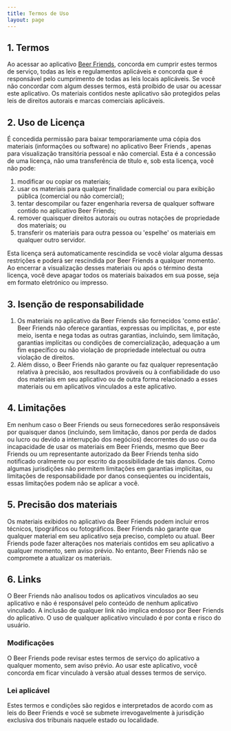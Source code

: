 ```yaml
---
title: Termos de Uso 
layout: page
---
```


<h2>1. Termos</h2>
<p>Ao acessar ao aplicativo <a href='https://wamarra.github.io/'>Beer Friends</a>, concorda em cumprir estes termos de
    serviço, todas as leis e regulamentos aplicáveis ​​e concorda que é responsável pelo cumprimento de todas as leis
    locais aplicáveis. Se você não concordar com algum desses termos, está proibido de usar ou acessar este aplicativo.
    Os materiais contidos neste aplicativo são protegidos pelas leis de direitos autorais e marcas comerciais
    aplicáveis.</p>
<h2>2. Uso de Licença</h2>
<p>É concedida permissão para baixar temporariamente uma cópia dos materiais (informações ou software) no aplicativo
    Beer Friends , apenas para visualização transitória pessoal e não comercial. Esta é a concessão de uma licença, não
    uma transferência de título e, sob esta licença, você não pode: </p>
<ol>
    <li>modificar ou copiar os materiais; </li>
    <li>usar os materiais para qualquer finalidade comercial ou para exibição pública (comercial ou não comercial);
    </li>
    <li>tentar descompilar ou fazer engenharia reversa de qualquer software contido no aplicativo Beer Friends; </li>
    <li>remover quaisquer direitos autorais ou outras notações de propriedade dos materiais; ou </li>
    <li>transferir os materiais para outra pessoa ou 'espelhe' os materiais em qualquer outro servidor.</li>
</ol>
<p>Esta licença será automaticamente rescindida se você violar alguma dessas restrições e poderá ser rescindida por Beer
    Friends a qualquer momento. Ao encerrar a visualização desses materiais ou após o término desta licença, você deve
    apagar todos os materiais baixados em sua posse, seja em formato eletrónico ou impresso.</p>
<h2>3. Isenção de responsabilidade</h2>
<ol>
    <li>Os materiais no aplicativo da Beer Friends são fornecidos 'como estão'. Beer Friends não oferece garantias,
        expressas ou implícitas, e, por este meio, isenta e nega todas as outras garantias, incluindo, sem limitação,
        garantias implícitas ou condições de comercialização, adequação a um fim específico ou não violação de
        propriedade intelectual ou outra violação de direitos. </li>
    <li>Além disso, o Beer Friends não garante ou faz qualquer representação relativa à precisão, aos resultados
        prováveis ​​ou à confiabilidade do uso dos materiais em seu aplicativo ou de outra forma relacionado a esses
        materiais ou em aplicativos vinculados a este aplicativo.</li>
</ol>
<h2>4. Limitações</h2>
<p>Em nenhum caso o Beer Friends ou seus fornecedores serão responsáveis ​​por quaisquer danos (incluindo, sem
    limitação, danos por perda de dados ou lucro ou devido a interrupção dos negócios) decorrentes do uso ou da
    incapacidade de usar os materiais em Beer Friends, mesmo que Beer Friends ou um representante autorizado da Beer
    Friends tenha sido notificado oralmente ou por escrito da possibilidade de tais danos. Como algumas jurisdições não
    permitem limitações em garantias implícitas, ou limitações de responsabilidade por danos conseqüentes ou
    incidentais, essas limitações podem não se aplicar a você.</p>
<h2>5. Precisão dos materiais</h2>
<p>Os materiais exibidos no aplicativo da Beer Friends podem incluir erros técnicos, tipográficos ou fotográficos. Beer
    Friends não garante que qualquer material em seu aplicativo seja preciso, completo ou atual. Beer Friends pode fazer
    alterações nos materiais contidos em seu aplicativo a qualquer momento, sem aviso prévio. No entanto, Beer Friends
    não se compromete a atualizar os materiais.</p>
<h2>6. Links</h2>
<p>O Beer Friends não analisou todos os aplicativos vinculados ao seu aplicativo e não é responsável pelo conteúdo de
    nenhum aplicativo vinculado. A inclusão de qualquer link não implica endosso por Beer Friends do aplicativo. O uso
    de qualquer aplicativo vinculado é por conta e risco do usuário.</p>
<h3>Modificações</h3>
<p>O Beer Friends pode revisar estes termos de serviço do aplicativo a qualquer momento, sem aviso prévio. Ao usar este
    aplicativo, você concorda em ficar vinculado à versão atual desses termos de serviço.</p>
<h3>Lei aplicável</h3>
<p>Estes termos e condições são regidos e interpretados de acordo com as leis do Beer Friends e você se submete
    irrevogavelmente à jurisdição exclusiva dos tribunais naquele estado ou localidade.</p>